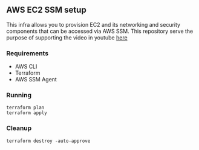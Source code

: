 ## AWS EC2 SSM setup

This infra allows you to provision EC2 and its networking and security components
that can be accessed via AWS SSM. This repository serve the purpose of supporting the video
in youtube [here](https://youtu.be/FNeGnYC6ZN0)

### Requirements
- AWS CLI
- Terraform
- AWS SSM Agent

### Running

```shell
terraform plan
terraform apply
```

### Cleanup

```shell
terraform destroy -auto-approve
```
